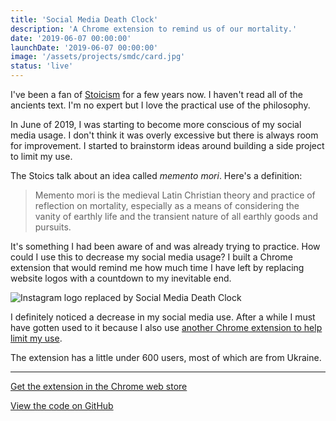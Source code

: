 ```yaml
---
title: 'Social Media Death Clock'
description: 'A Chrome extension to remind us of our mortality.'
date: '2019-06-07 00:00:00'
launchDate: '2019-06-07 00:00:00'
image: '/assets/projects/smdc/card.jpg'
status: 'live'
---
```


I've been a fan of [Stoicism](https://www.iep.utm.edu/stoicism/) for a few years now. I haven't read all of the ancients text. I'm no expert but I love the practical use of the philosophy.

In June of 2019, I was starting to become more conscious of my social media usage. I don't think it was overly excessive but there is always room for improvement. I started to brainstorm ideas around building a side project to limit my use.

The Stoics talk about an idea called _memento mori_. Here's a definition:

> Memento mori is the medieval Latin Christian theory and practice of reflection on mortality, especially as a means of considering the vanity of earthly life and the transient nature of all earthly goods and pursuits.

It's something I had been aware of and was already trying to practice. How could I use this to decrease my social media usage? I built a Chrome extension that would remind me how much time I have left by replacing website logos with a countdown to my inevitable end.

![Instagram logo replaced by Social Media Death Clock](/assets/projects/smdc/screen-2.jpg)

I definitely noticed a decrease in my social media use. After a while I must have gotten used to it because I also use [another Chrome extension to help limit my use](https://www.getintention.com/).

The extension has a little under 600 users, most of which are from Ukraine.

---

[Get the extension in the Chrome web store](https://chrome.google.com/webstore/detail/jjmjickedeooblgpimknfghpfffncfhb/publish-accepted?authuser=1&hl=en-GB)

[View the code on GitHub](https://github.com/amorriscode/social-media-death-clock)
